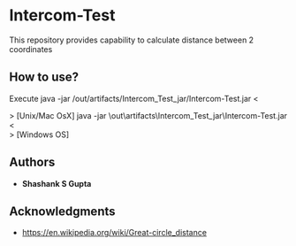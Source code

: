 # Intercom-Test
This repository provides capability to calculate distance between 2 coordinates

## How to use?

Execute java -jar /out/artifacts/Intercom_Test_jar/Intercom-Test.jar <<search radius in kms>> [Unix/Mac OsX]
		java -jar \out\artifacts\Intercom_Test_jar\Intercom-Test.jar <<search radius in kms>> [Windows OS]

## Authors

* **Shashank S Gupta**

## Acknowledgments

* https://en.wikipedia.org/wiki/Great-circle_distance
